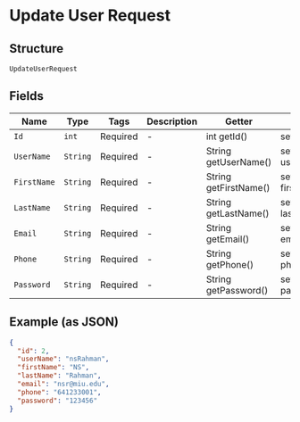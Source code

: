 
# Update User Request

## Structure

`UpdateUserRequest`

## Fields

| Name | Type | Tags | Description | Getter | Setter |
|  --- | --- | --- | --- | --- | --- |
| `Id` | `int` | Required | - | int getId() | setId(int id) |
| `UserName` | `String` | Required | - | String getUserName() | setUserName(String userName) |
| `FirstName` | `String` | Required | - | String getFirstName() | setFirstName(String firstName) |
| `LastName` | `String` | Required | - | String getLastName() | setLastName(String lastName) |
| `Email` | `String` | Required | - | String getEmail() | setEmail(String email) |
| `Phone` | `String` | Required | - | String getPhone() | setPhone(String phone) |
| `Password` | `String` | Required | - | String getPassword() | setPassword(String password) |

## Example (as JSON)

```json
{
  "id": 2,
  "userName": "nsRahman",
  "firstName": "NS",
  "lastName": "Rahman",
  "email": "nsr@miu.edu",
  "phone": "641233001",
  "password": "123456"
}
```

